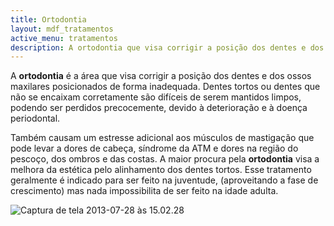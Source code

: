 ```yaml
---
title: Ortodontia
layout: mdf_tratamentos
active_menu: tratamentos
description: A ortodontia que visa corrigir a posição dos dentes e dos ossos posicionados de forma inadequada. O dente fora de posição proporciona uma estética ruim.
---
```


A **ortodontia** é a área que visa corrigir a posição dos dentes e dos ossos maxilares posicionados de forma inadequada. Dentes tortos ou dentes que não se encaixam corretamente são difíceis de serem mantidos limpos, podendo ser perdidos precocemente, devido à deterioração e à doença periodontal.

Também causam um estresse adicional aos músculos de mastigação que pode levar a dores de cabeça, síndrome da ATM e dores na região do pescoço, dos ombros e das costas. A maior procura pela **ortodontia** visa a melhora da estética pelo alinhamento dos dentes tortos. Esse tratamento geralmente é indicado para ser feito na juventude, (aproveitando a fase de crescimento) mas nada impossibilita de ser feito na idade adulta.

![Captura de tela 2013-07-28 às 15.02.28](Captura-de-tela-2013-07-28-às-15.02.28-300x197.png)